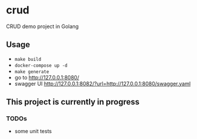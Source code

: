 # crud
CRUD demo project in Golang

## Usage

- `make build`
- `docker-compose up -d`
- `make generate`
- go to http://127.0.0.1:8080/
- swagger UI http://127.0.0.1:8082/?url=http://127.0.0.1:8080/swagger.yaml


## This project is currently in progress
### TODOs
- some unit tests
